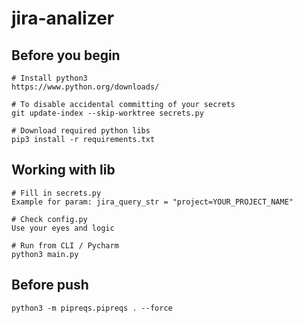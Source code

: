 # jira-analizer
## Before you begin
```
# Install python3
https://www.python.org/downloads/

# To disable accidental committing of your secrets
git update-index --skip-worktree secrets.py

# Download required python libs
pip3 install -r requirements.txt
```

## Working with lib
```
# Fill in secrets.py
Example for param: jira_query_str = "project=YOUR_PROJECT_NAME"

# Check config.py
Use your eyes and logic

# Run from CLI / Pycharm
python3 main.py
```

## Before push
```
python3 -m pipreqs.pipreqs . --force
```